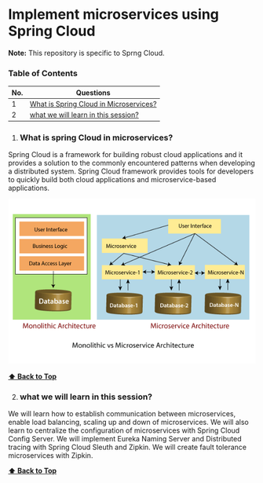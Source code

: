 # Implement microservices using Spring Cloud

**Note:** This repository is specific to Sprng Cloud.

### Table of Contents

| No. | Questions |
| --- | --------- |
|1  | [What is Spring Cloud in Microservices?](#what-is-spring-cloud-in-microservices)|
|2  | [what we will learn in this session?](#what-we-will-learn-in-this-session)|

1. ### What is spring Cloud in microservices?

Spring Cloud is a framework for building robust cloud applications and it provides a solution to the commonly encountered patterns when developing a distributed system. Spring Cloud framework provides tools for developers to quickly build both cloud applications and microservice-based applications.

![microservices](images/introduction-to-microservices.png)

**[⬆ Back to Top](#table-of-contents)**

2. ### what we will learn in this session?

We will learn how to establish communication between microservices, enable load balancing, scaling up and down of microservices. We will also learn to centralize the configuration of microservices with Spring Cloud Config Server. We will implement Eureka Naming Server and Distributed tracing with Spring Cloud Sleuth and Zipkin. We will create fault tolerance microservices with Zipkin.

**[⬆ Back to Top](#table-of-contents)**
